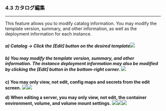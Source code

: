 ### 4.3 カタログ編集

---

This feature allows you to modify catalog information. You may modify the template version, summary, and other information, as well as the deployment information for each instance.

##### a\) Catalog → Click the [Edit] button on the desired template![](/assets/EN/2.5/4.3_1.png)

##### b\) You may modify the template version, summary, and other information. The instance deployment information may also be modified by clicking the [Edit] button in the bottom-right corner. ![](/assets/EN/2.5/4.3_2.png)

**c\) You may only view, not edit, config maps and secrets from the edit screen.**
![](/assets/EN/2.5/4.3_3.png)![](/assets/EN/2.5/4.3_4.png)

**d\) When editing a server, you may only view, not edit, the container environment, volume, and volume mount settings.**
![](/assets/EN/2.5/4.3_5.png)![](/assets/EN/2.5/4.3_6.png)![](/assets/EN/2.5/4.3_7.png)

